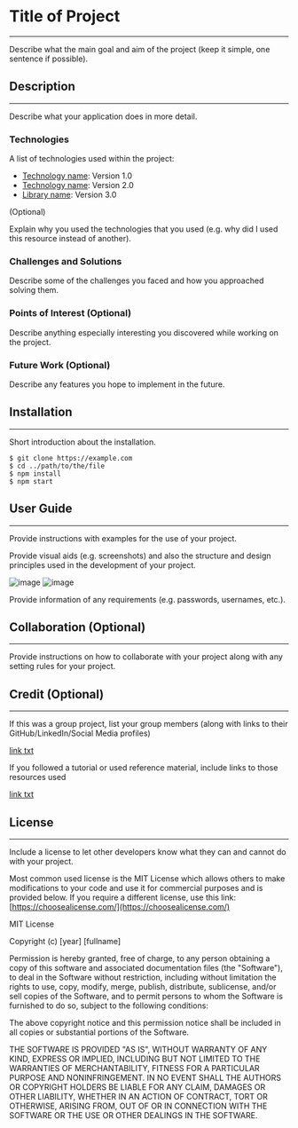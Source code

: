 # Title of Project
***

Describe what the main goal and aim of the project
(keep it simple, one sentence if possible).

## Description
***

Describe what your application does in more detail.

### Technologies

A list of technologies used within the project:
* [Technology name](https://example.com): Version 1.0
* [Technology name](https://example.com): Version 2.0
* [Library name](https://example.com): Version 3.0

(Optional)

Explain why you used the technologies that you used
(e.g. why did I used this resource instead of another).

### Challenges and Solutions

Describe some of the challenges you faced and how you
approached solving them.

### Points of Interest (Optional)

Describe anything especially interesting you discovered
while working on the project.

### Future Work (Optional)

Describe any features you hope to implement in the future.

## Installation
***

Short introduction about the installation.

```
$ git clone https://example.com
$ cd ../path/to/the/file
$ npm install
$ npm start
```

## User Guide
***

Provide instructions with examples for the use of your project.

Provide visual aids (e.g. screenshots) and also the structure and
design principles used in the development of your project.

![image](https://example.com)
![image](../path/to/the/image)

Provide information of any requirements (e.g. passwords, usernames, etc.).

## Collaboration (Optional)
***

Provide instructions on how to collaborate with your project along with
any setting rules for your project.

## Credit (Optional)
***

If this was a group project, list your group members (along with links to their
GitHub/LinkedIn/Social Media profiles)

[link txt](https://example.com)

If you followed a tutorial or used reference material, include links to those
resources used

[link txt](https://example.com)

## License
***

Include a license to let other developers know what they can and cannot do with
your project.

Most common used license is the MIT License which allows others to make modifications
to your code and use it for commercial purposes and is provided below. If you require a 
different license, use this link:
[https://choosealicense.com/](https://choosealicense.com/)

MIT License

Copyright (c) [year] [fullname]

Permission is hereby granted, free of charge, to any person obtaining a copy
of this software and associated documentation files (the "Software"), to deal
in the Software without restriction, including without limitation the rights
to use, copy, modify, merge, publish, distribute, sublicense, and/or sell
copies of the Software, and to permit persons to whom the Software is
furnished to do so, subject to the following conditions:

The above copyright notice and this permission notice shall be included in all
copies or substantial portions of the Software.

THE SOFTWARE IS PROVIDED "AS IS", WITHOUT WARRANTY OF ANY KIND, EXPRESS OR
IMPLIED, INCLUDING BUT NOT LIMITED TO THE WARRANTIES OF MERCHANTABILITY,
FITNESS FOR A PARTICULAR PURPOSE AND NONINFRINGEMENT. IN NO EVENT SHALL THE
AUTHORS OR COPYRIGHT HOLDERS BE LIABLE FOR ANY CLAIM, DAMAGES OR OTHER
LIABILITY, WHETHER IN AN ACTION OF CONTRACT, TORT OR OTHERWISE, ARISING FROM,
OUT OF OR IN CONNECTION WITH THE SOFTWARE OR THE USE OR OTHER DEALINGS IN THE
SOFTWARE.